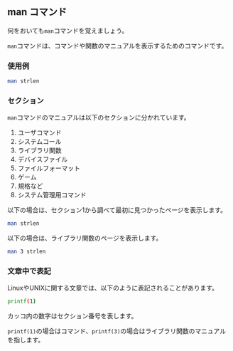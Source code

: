 ## man コマンド

何をおいても`man`コマンドを覚えましょう。

`man`コマンドは、コマンドや関数のマニュアルを表示するためのコマンドです。

### 使用例

```sh
man strlen
```

### セクション

`man`コマンドのマニュアルは以下のセクションに分かれています。

1. ユーザコマンド
2. システムコール
3. ライブラリ関数
4. デバイスファイル
5. ファイルフォーマット
6. ゲーム
7. 規格など
8. システム管理用コマンド

以下の場合は、セクション1から調べて最初に見つかったページを表示します。

```sh
man strlen
```

以下の場合は、ライブラリ関数のページを表示します。

```sh
man 3 strlen
```

### 文章中で表記

LinuxやUNIXに関する文章では、以下のように表記されることがあります。

```sh
printf(1)
```

カッコ内の数字はセクション番号を表します。

`printf(1)`の場合はコマンド、`printf(3)`の場合はライブラリ関数のマニュアルを指します。
